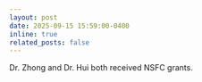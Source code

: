 ```yaml
---
layout: post
date: 2025-09-15 15:59:00-0400
inline: true
related_posts: false
---
```


Dr. Zhong and Dr. Hui both received NSFC grants.